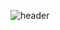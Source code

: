 ![header](https://capsule-render.vercel.app/api?type=waving&color=timeAuto&height=300&section=header&text=ttangzzi's%20world&fontSize=90)
